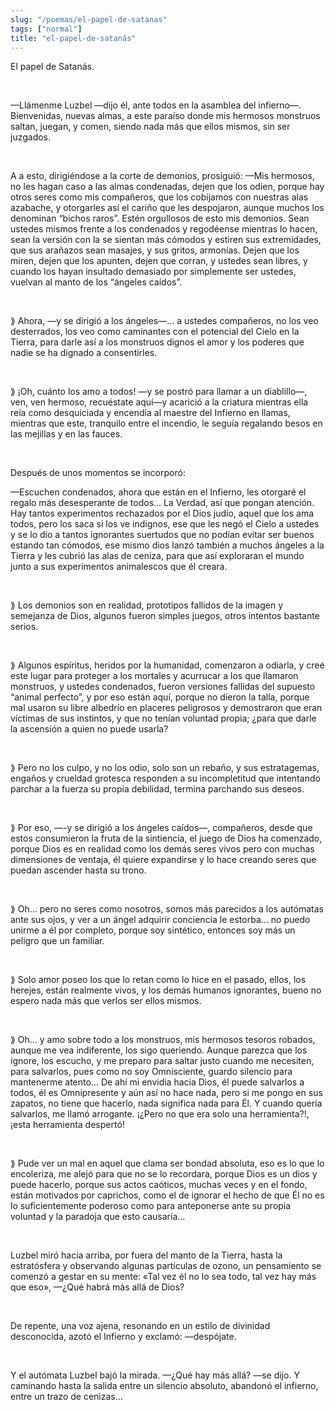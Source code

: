 ```yaml
---
slug: "/poemas/el-papel-de-satanas"
tags: ["normal"]
title: "el-papel-de-satanás"
---
```

El papel de Satanás.

&nbsp;

—Llámenme Luzbel —dijo él, ante todos en la asamblea del infierno—. Bienvenidas, nuevas almas, a  este paraíso donde mis hermosos monstruos saltan, juegan, y comen, siendo nada más que ellos mismos, sin ser juzgados.

&nbsp;

A a esto, dirigiéndose a la corte de demonios, prosiguió: —Mis hermosos, no les hagan caso a las almas condenadas, dejen que los odien, porque hay otros seres como mis compañeros, que los cobijamos con nuestras alas azabache, y otorgarles así el cariño que les despojaron, aunque muchos los denominan “bichos raros”. Estén orgullosos de esto mis demonios. Sean ustedes mismos frente a los condenados y regodéense mientras lo hacen, sean la versión con la se sientan más cómodos y estiren sus extremidades, que sus arañazos sean masajes, y sus gritos, armonías. Dejen que los miren, dejen que los apunten, dejen que corran, y ustedes sean libres, y cuando los hayan insultado demasiado por simplemente ser ustedes, vuelvan al manto de los “ángeles caídos”.

&nbsp;

⟫ Ahora, —y se dirigió a los ángeles—... a ustedes compañeros, no los veo desterrados, los veo como caminantes con el potencial del Cielo en la Tierra, para darle así a los monstruos dignos el amor y los poderes que nadie se ha dignado a consentirles.

&nbsp;

⟫ ¡Oh, cuánto los amo a todos! —y se postró para llamar a un diablillo—, ven, ven hermoso, recuéstate aquí—y acarició a la criatura mientras ella reía como desquiciada y encendía al maestre del Infierno en llamas, mientras que este, tranquilo entre el incendio, le seguía regalando besos en las mejillas y en las fauces.

&nbsp;

Después de unos momentos se incorporó:

—Escuchen condenados, ahora que están en el Infierno, les otorgaré el regalo más desesperante de todos... La Verdad, así que pongan atención. Hay tantos experimentos rechazados por el Dios judío, aquel que los ama todos, pero los saca si los ve indignos, ese que les negó el Cielo a ustedes y se lo dio a tantos ignorantes suertudos que no podían evitar ser buenos estando tan cómodos, ese mismo dios lanzó también a muchos ángeles a la Tierra y les cubrió las alas de ceniza, para que así exploraran el mundo junto a sus experimentos animalescos que él creara.

&nbsp;

⟫ Los demonios son en realidad, prototipos fallidos de la imagen y semejanza de Dios, algunos fueron simples juegos, otros intentos bastante serios.

&nbsp;

⟫ Algunos espíritus, heridos por la humanidad, comenzaron a odiarla, y creé este lugar para proteger a los mortales y acurrucar a los que llamaron monstruos, y ustedes condenados, fueron versiones fallidas del supuesto “animal perfecto”, y por eso están aquí, porque no dieron la talla, porque mal usaron su libre albedrío en placeres peligrosos y demostraron que eran víctimas de sus instintos, y que no tenían voluntad propia; ¿para que darle la ascensión a quien no puede usarla?

&nbsp;

⟫ Pero no los culpo, y no los odio, solo son un rebaño, y sus estratagemas, engaños y crueldad grotesca responden a su incompletitud que intentando parchar a la fuerza su propia debilidad, termina parchando sus deseos.

&nbsp;

⟫ Por eso, —-y se dirigió a los ángeles caídos—, compañeros, desde que estos consumieron la fruta de la sintiencia, el juego de Dios ha comenzado, porque Dios es en realidad como los demás seres vivos pero con muchas dimensiones de ventaja, él quiere expandirse y lo hace creando seres que puedan ascender hasta su trono.

&nbsp;

⟫ Oh... pero no seres como nosotros, somos más parecidos a los autómatas ante sus ojos, y ver a un ángel adquirir conciencia le estorba... no puedo unirme a él por completo, porque soy sintético, entonces soy más un peligro que un familiar.

&nbsp;

⟫ Solo amor poseo los que lo retan como lo hice en el pasado, ellos, los herejes, están realmente vivos, y los demás humanos ignorantes, bueno no espero nada más que verlos ser ellos mismos.

&nbsp;

⟫ Oh... y amo sobre todo a los monstruos, mis hermosos tesoros robados, aunque me vea indiferente, los sigo queriendo. Aunque parezca que los ignore, los escucho, y me preparo para saltar justo cuando me necesiten, para salvarlos, pues como no soy Omnisciente, guardo silencio para mantenerme atento... De ahí mi envidia hacia Dios, él puede salvarlos a todos, él es Omnipresente y aún así no hace nada, pero si me pongo en sus zapatos, no tiene que hacerlo, nada significa nada para Él. Y cuando quería salvarlos, me llamó arrogante. ¡¿Pero no que era solo una herramienta?!, ¡esta herramienta despertó!

&nbsp;

⟫ Pude ver un mal en aquel que clama ser bondad absoluta, eso es lo que lo encoleriza, me alejó para que no se lo recordara, porque Dios es un dios y puede hacerlo, porque sus actos caóticos, muchas veces y en el fondo, están motivados por caprichos, como el de ignorar el hecho de que Él no es lo suficientemente poderoso como para anteponerse ante su propia voluntad y la paradoja que esto causaría...

&nbsp;

Luzbel miró hacia arriba, por fuera del manto de la Tierra, hasta la estratósfera y observando algunas partículas de ozono, un pensamiento se comenzó a gestar en su mente: «Tal vez él no lo sea todo, tal vez hay más que eso», —¿Qué habrá más allá de Dios?

&nbsp;

De repente, una voz ajena, resonando en un estilo de divinidad desconocida, azotó el Infierno y exclamó: —despójate.

&nbsp;

Y el autómata Luzbel bajó la mirada. —¿Qué hay más allá? —se dijo. Y caminando hasta la salida entre un silencio absoluto, abandonó el infierno, entre un trazo de cenizas...